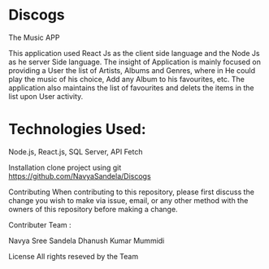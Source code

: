 # Discogs
The Music APP

This application used React Js as the client side language and the Node Js as he server Side language. The insight of Application is mainly focused on providing a User the list of Artists, Albums and Genres, where in He could play the music of his choice, Add any Album to his favourites, etc. The application also maintains the list of favourites and delets the items in the list upon User activity.

# Technologies Used:

Node.js, React.js, SQL Server, API Fetch

Installation clone project using git https://github.com/NavyaSandela/Discogs

Contributing When contributing to this repository, please first discuss the change you wish to make via issue, email, or any other method with the owners of this repository before making a change.

Contributer Team :

Navya Sree Sandela 
Dhanush Kumar Mummidi

License
All rights reseved by the Team
